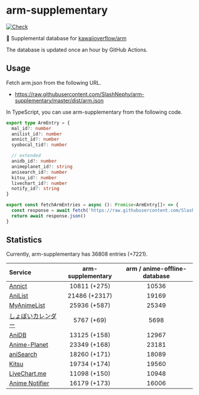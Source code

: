 # arm-supplementary

[![Check](https://github.com/SlashNephy/arm-supplementary/actions/workflows/check-node.yml/badge.svg)](https://github.com/SlashNephy/arm-supplementary/actions/workflows/check-node.yml)

💊 Supplemental database for [kawaiioverflow/arm](https://github.com/kawaiioverflow/arm)

The database is updated once an hour by GitHub Actions.

## Usage

Fetch arm.json from the following URL.

- https://raw.githubusercontent.com/SlashNephy/arm-supplementary/master/dist/arm.json

In TypeScript, you can use arm-supplementary from the following code.

```TypeScript
export type ArmEntry = {
  mal_id?: number
  anilist_id?: number
  annict_id?: number
  syobocal_tid?: number

  // extended
  anidb_id?: number
  animeplanet_id?: string
  anisearch_id?: number
  kitsu_id?: number
  livechart_id?: number
  notify_id?: string
}

export const fetchArmEntries = async (): Promise<ArmEntry[]> => {
  const response = await fetch('https://raw.githubusercontent.com/SlashNephy/arm-supplementary/master/dist/arm.json')
  return await response.json()
}
```

## Statistics

Currently, arm-supplementary has 36808 entries (+7221).

| Service                                     | arm-supplementary | arm / anime-offline-database |
| :------------------------------------------ | :---------------: | :--------------------------: |
| [Annict](https://annict.com)                |   10811 (+275)    |            10536             |
| [AniList](https://anilist.co)               |   21486 (+2317)   |            19169             |
| [MyAnimeList](https://myanimelist.net)      |   25936 (+587)    |            25349             |
| [しょぼいカレンダー](https://cal.syoboi.jp) |    5767 (+69)     |             5698             |
| [AniDB](https://anidb.net)                  |   13125 (+158)    |            12967             |
| [Anime-Planet](https://anime-planet.com)    |   23349 (+168)    |            23181             |
| [aniSearch](https://anisearch.com)          |   18260 (+171)    |            18089             |
| [Kitsu](https://kitsu.io)                   |   19734 (+174)    |            19560             |
| [LiveChart.me](https://livechart.me)        |   11098 (+150)    |            10948             |
| [Anime Notifier](https://notify.moe)        |   16179 (+173)    |            16006             |
